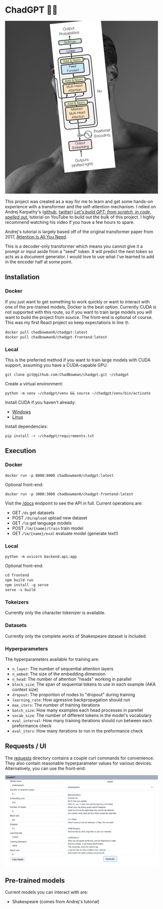 # ChadGPT 🦾🤖

![ChadGPT](https://github.com/ChadBowman/ChadGPT/blob/master/assets/chadgpt.png)

This project was created as a way for me to learn and get some hands-on experience with a transformer and the self-attention mechanism. I relied on Andrej Karpathy's ([github](https://github.com/karpathy), [twitter](https://twitter.com/karpathy)) _[Let's build GPT: from scratch, in code, spelled out.](https://www.youtube.com/watch?v=kCc8FmEb1nY&t=6050s&ab_channel=AndrejKarpathy)_ tutorial on YouTube to build out the bulk of this project. I highly recommend watching his video if you have a few hours to spare.

Andrej's tutorial is largely based off of the original transformer paper from 2017, [Attention Is All You Need](https://arxiv.org/pdf/1706.03762.pdf?).

This is a decoder-only transformer which means you cannot give it a prompt or input aside from a "seed" token. It will predict the next token so acts as a document generator. I would love to use what I've learned to add in the encoder half at some point.

## Installation
### Docker
If you just want to get something to work quickly or want to interact with one of the pre-trained models, Docker is the best option. Currently CUDA is not supported with this route, so if you want to train large models you will want to build the project from source. The front-end is optional of course. This was my first React project so keep expectations in line 🤓.
```
docker pull chadbowman0/chadgpt:latest
docker pull chadbowman0/chadgpt-frontend:latest
```

### Local
This is the preferred method if you want to train large models with CUDA support, assuming you have a CUDA-capable GPU.
```
git clone git@github.com:ChadBowman/chadgpt.git ~/chadgpt
```

Create a virtual environment:
```
python -m venv ~/chadgpt/venv && source ~/chadgpt/venv/bin/activate
```

Install CUDA if you haven't already:
* [Windows](https://docs.nvidia.com/cuda/cuda-installation-guide-microsoft-windows/)
* [Linux](https://docs.nvidia.com/cuda/cuda-installation-guide-linux/)

Install dependencies:
```
pip install -r ~/chadgpt/requirements.txt
```

## Execution
### Docker
```
docker run -p 8000:8000 chadbowman0/chadgpt:latest
```

Optional front-end:
```
docker run -p 3000:3000 chadbowman0/chadgpt-frontend:latest
```

Visit the [/docs](localhost:8000/docs) endpoint to see the API in full. Current operations are:
* GET `/ds` get datasets
* POST `/ds/upload` upload new dataset
* GET `/lm` get language models
* POST `/lm/{name}/train` train model
* GET `/lm/{name}/eval` evaluate model (generate text!)

### Local
```
python -m uvicorn backend.api:app
```

Optional front-end:
```
cd frontend
npm build run
npm install -g serve
serve -s build
```

### Tokeizers
Currently only the character tokenizer is available.

### Datasets
Currently only the complete works of Shakespeare dataset is included.

### Hyperparameters

The hyperparameters available for training are:
* `n_layer`: The number of sequential attention layers
* `n_embed`: The size of the embedding dimension
* `n_head`: The number of attention "heads" working in parallel
* `block_size`: The span of sequential tokens to use in each example (AKA context size)
* `dropout`: The proportion of nodes to "dropout" during training
* `learning_rate`: How agressive backpropagation should run
* `max_iters`: The number of training iterations
* `batch_size`: How many examples each head processes in parellel
* `vocab_size`: The number of different tokens in the model's vocabulary
* `eval_interval`: How many training iterations should run between each preformance check
* `eval_iters`: How many iterations to run in the preformance check

## Requests / UI
The [requests](https://github.com/ChadBowman/ChadGPT/blob/master/requests) directory contains a couple curl commands for convenience. They also contain reasonable hyperparameter values for various devices. Alternatively, you can use the front-end:

![ui](https://github.com/ChadBowman/ChadGPT/blob/master/assets/ui.png)

## Pre-trained models
Current models you can interact with are:
* Shakespeare (comes from Andrej's tutorial)
